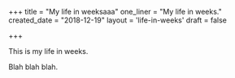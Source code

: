 +++
title = "My life in weeksaaa"
one_liner = "My life in weeks."
created_date = "2018-12-19"
layout = 'life-in-weeks'
draft = false

+++

This is my life in weeks.

Blah blah blah.
